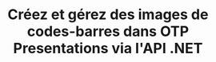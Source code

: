 ---
############################# Static ############################
layout: "auto-gen-gist"
draft: false
path: "fr/assembly/net/barcode/otp/"
otherformats: PPT PPTX PPTM PPS PPSX PPSM POT POTX POTM ODP 

############################# Head ############################
head_title: "API .NET pour la création d'images de codes-barres dans les présentations OTP"
head_description: "L'API GroupDocs.Assembly .NET permet aux développeurs de créer et d'insérer des images de codes-barres dans des documents de présentation (PPT, PPTX, PPTM, PPS, PPSX, PPSM, POT et ODP)."

############################# Header ############################
title: "Créez et gérez des images de codes-barres dans OTP Presentations via l'API .NET"
description: " GroupDocs.Assembly permet aux programmeurs .NET de créer, modifier et gérer dynamiquement des images de codes-barres dans des présentations OTP dans C#, ASP.NET et d'autres applications .NET."

######################### Download Button #######################
button:
    enable: true

############################# About ############################
about:
    enable: true
    title: "Comment générer et placer des codes-barres dans des présentations ?"
    content: |
      La présentation est un excellent moyen de transmettre des informations d'un orateur à l'auditoire. Il est largement utilisé par les entreprises, les hommes d'affaires, les enseignants et les étudiants car il peut être compris facilement que les documents texte. L'utilisation de codes à barres devient très courante pour l'identification dans presque tous les types d'entreprises. L'API GroupDocs.Assembly .NET permet de créer et d'insérer des images de codes-barres dans PowerPoint et d'autres types de présentations telles que PPT, PPTX, PPTM, PPS, PPSX, PPSM, POT, POTX, POTM, ODP et bien d'autres. Il prend en charge plusieurs types de codes-barres 1D et 2D couramment utilisés. Il prend également entièrement en charge la personnalisation des codes-barres dans les diapositives de la présentation, ainsi que le redimensionnement de l'image du code-barres, la définition des couleurs avant et arrière, la modification des polices, l'amélioration du placement du texte du code-barres, la définition de la résolution de l'image du code-barres et bien d'autres.

############################# content ############################
steps:
    enable: true
    block:
    - title_left: "Ajouter des codes-barres dans les présentations OTP"
      content_left: |
       Le code C# .NET ci-dessous montre comment les utilisateurs peuvent créer dynamiquement des images de code-barres à l'aide de différentes symbologies prises en charge et les insérer dans des diapositives de présentation Microsoft PowerPoint OTP.
      
      title_right: "Insérer des codes-barres dans le fichier OTP via .NET"
      content_right: |
       * Créez une instance de [DocumentAssembler](https://apireference.groupdocs.com/assembly/net/groupdocs.assembly/documentassembler)
       * Appelez la méthode [AssembleDocument](https://apireference.groupdocs.com/assembly/net/groupdocs.assembly.documentassembler/assembledocument/methods/1) avec les paramètres suivants
           * Stream pour lire un modèle de document.
           * Stream pour écrire le document résultant.
           * Options supplémentaires pour le chargement et l'enregistrement de documents.
           * Informations sur les objets de source de données.
     
      gisthash: "1eb55d05b653c510028185fea185dabe"
      gistfile: "create_barcodes_in_presentations.cs"

    - title_left: "Configuration requise"
      content_left: |
       Les API GroupDocs.Assembly .NET sont prises en charge sur toutes les principales plateformes et systèmes d'exploitation. Pour un guide complet de la configuration système requise, veuillez visiter [configuration système](https://docs.groupdocs.com/assembly/net/system-requirements/) Avant d'exécuter le code ci-dessous, assurez-vous que les conditions préalables suivantes sont installées sur votre système:
        * Systèmes d'exploitation : Microsoft Windows, Linux, MacOS
        * Environnement de développement : Visual Studio, Xamarin, MonoDevelop etc.
        * Frameworks : .NET Framework, .NET Standard, .NET Core, Mono
        * Obtenez la dernière version des API GroupDocs.Assembly .NET à partir de [NuGet](https://www.nuget.org/packages/GroupDocs.Assembly/)
        
      title_right: "Pourquoi utiliser GroupDocs.Assembly"
      content_right: |
        * Autoriser les utilisateurs à créer des documents personnalisés à partir de modèles.
        * Aucun logiciel supplémentaire n'est requis pour créer et automatiser des documents
        * Possibilité de générer un document de sortie basé sur la source de données
        * Insérer dynamiquement le contenu du document dans le rapport
        * Joindre dynamiquement des pièces jointes aux e-mails et insérer des hyperliens dans les rapports
        * Suppression automatique des paragraphes vides
        * Prise en charge complète de plusieurs formats de données
        * Prise en charge des pièces jointes dynamiques

demos:
    enable: true


more_formats:
    enable: true


back_to_top:
    enable: true
---